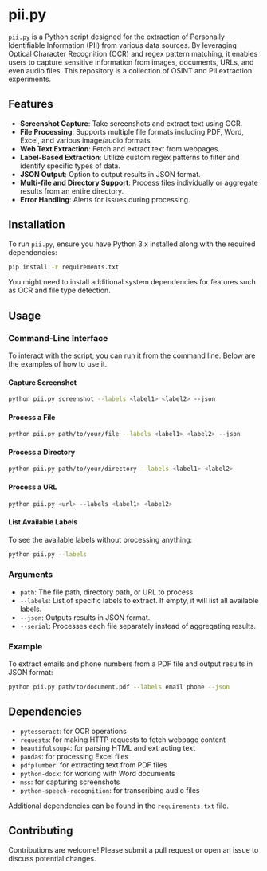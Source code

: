 # pii.py

`pii.py` is a Python script designed for the extraction of Personally Identifiable Information (PII) from various data sources. By leveraging Optical Character Recognition (OCR) and regex pattern matching, it enables users to capture sensitive information from images, documents, URLs, and even audio files. This repository is a collection of OSINT and PII extraction experiments.

## Features

- **Screenshot Capture**: Take screenshots and extract text using OCR.
- **File Processing**: Supports multiple file formats including PDF, Word, Excel, and various image/audio formats.
- **Web Text Extraction**: Fetch and extract text from webpages.
- **Label-Based Extraction**: Utilize custom regex patterns to filter and identify specific types of data.
- **JSON Output**: Option to output results in JSON format.
- **Multi-file and Directory Support**: Process files individually or aggregate results from an entire directory.
- **Error Handling**: Alerts for issues during processing.

## Installation

To run `pii.py`, ensure you have Python 3.x installed along with the required dependencies:

```bash
pip install -r requirements.txt
```

You might need to install additional system dependencies for features such as OCR and file type detection.

## Usage

### Command-Line Interface

To interact with the script, you can run it from the command line. Below are the examples of how to use it.

#### Capture Screenshot

```bash
python pii.py screenshot --labels <label1> <label2> --json
```

#### Process a File

```bash
python pii.py path/to/your/file --labels <label1> <label2> --json
```

#### Process a Directory

```bash
python pii.py path/to/your/directory --labels <label1> <label2>
```

#### Process a URL

```bash
python pii.py <url> --labels <label1> <label2>
```

#### List Available Labels

To see the available labels without processing anything:

```bash
python pii.py --labels
```

### Arguments

- `path`: The file path, directory path, or URL to process.
- `--labels`: List of specific labels to extract. If empty, it will list all available labels.
- `--json`: Outputs results in JSON format.
- `--serial`: Processes each file separately instead of aggregating results.

### Example

To extract emails and phone numbers from a PDF file and output results in JSON format:

```bash
python pii.py path/to/document.pdf --labels email phone --json
```

## Dependencies

- `pytesseract`: for OCR operations
- `requests`: for making HTTP requests to fetch webpage content
- `beautifulsoup4`: for parsing HTML and extracting text
- `pandas`: for processing Excel files
- `pdfplumber`: for extracting text from PDF files
- `python-docx`: for working with Word documents
- `mss`: for capturing screenshots
- `python-speech-recognition`: for transcribing audio files

Additional dependencies can be found in the `requirements.txt` file.

## Contributing

Contributions are welcome! Please submit a pull request or open an issue to discuss potential changes.
